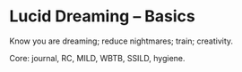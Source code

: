 # Lucid Dreaming – Basics

Know you are dreaming; reduce nightmares; train; creativity.

Core: journal, RC, MILD, WBTB, SSILD, hygiene.